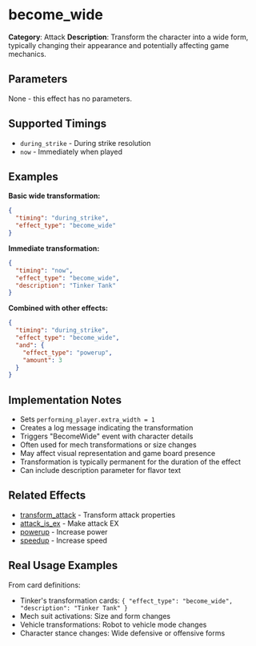 # become_wide

**Category**: Attack
**Description**: Transform the character into a wide form, typically changing their appearance and potentially affecting game mechanics.

## Parameters

None - this effect has no parameters.

## Supported Timings

- `during_strike` - During strike resolution
- `now` - Immediately when played

## Examples

**Basic wide transformation:**
```json
{
  "timing": "during_strike",
  "effect_type": "become_wide"
}
```

**Immediate transformation:**
```json
{
  "timing": "now",
  "effect_type": "become_wide",
  "description": "Tinker Tank"
}
```

**Combined with other effects:**
```json
{
  "timing": "during_strike",
  "effect_type": "become_wide",
  "and": {
    "effect_type": "powerup",
    "amount": 3
  }
}
```

## Implementation Notes

- Sets `performing_player.extra_width = 1`
- Creates a log message indicating the transformation
- Triggers "BecomeWide" event with character details
- Often used for mech transformations or size changes
- May affect visual representation and game board presence
- Transformation is typically permanent for the duration of the effect
- Can include description parameter for flavor text

## Related Effects

- [transform_attack](transform_attack.md) - Transform attack properties
- [attack_is_ex](attack_is_ex.md) - Make attack EX
- [powerup](../stats/powerup.md) - Increase power
- [speedup](../stats/speedup.md) - Increase speed

## Real Usage Examples

From card definitions:
- Tinker's transformation cards: `{ "effect_type": "become_wide", "description": "Tinker Tank" }`
- Mech suit activations: Size and form changes
- Vehicle transformations: Robot to vehicle mode changes
- Character stance changes: Wide defensive or offensive forms